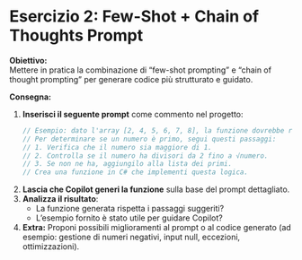 # Esercizio 2: Few-Shot + Chain of Thoughts Prompt

**Obiettivo:**  
Mettere in pratica la combinazione di “few-shot prompting” e “chain of thought prompting” per generare codice più strutturato e guidato.

**Consegna:**  
1. **Inserisci il seguente prompt** come commento nel progetto:
    ```csharp
    // Esempio: dato l'array [2, 4, 5, 6, 7, 8], la funzione dovrebbe restituire [2, 5, 7].
    // Per determinare se un numero è primo, segui questi passaggi:
    // 1. Verifica che il numero sia maggiore di 1.
    // 2. Controlla se il numero ha divisori da 2 fino a √numero.
    // 3. Se non ne ha, aggiungilo alla lista dei primi.
    // Crea una funzione in C# che implementi questa logica.
    ```
2. **Lascia che Copilot generi la funzione** sulla base del prompt dettagliato.
3. **Analizza il risultato**:
    - La funzione generata rispetta i passaggi suggeriti?
    - L’esempio fornito è stato utile per guidare Copilot?
4. **Extra:** Proponi possibili miglioramenti al prompt o al codice generato (ad esempio: gestione di numeri negativi, input null, eccezioni, ottimizzazioni).
